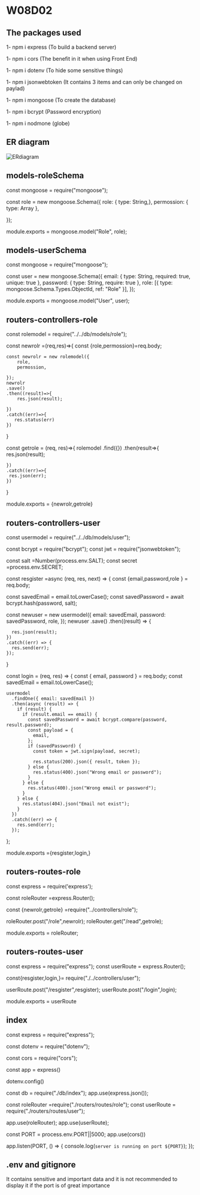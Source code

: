 # W08D02

## The packages used

1- npm i express (To build a backend server)

1- npm i cors (The benefit in it when using Front End)

1- npm i dotenv (To hide some sensitive things)

1- npm i jsonwebtoken (It contains 3 items and can only be changed on paylad)

1- npm i mongoose (To create the database)

1- npm i bcrypt (Password encryption)

1- npm i nodmone (globe)


## ER diagram
<img src='https://app.diagrams.net/?client=1' alt='ERdiagram'/>

## models-roleSchema

const mongoose = require("mongoose");

const role = new mongoose.Schema({
role: { type: String,},
permossion: { type: Array },

});

module.exports = mongoose.model("Role", role);

## models-userSchema

const mongoose = require("mongoose");

const user = new mongoose.Schema({
email: { type: String, required: true, unique: true },
password: { type: String, require: true },
role: [{ type: mongoose.Schema.Types.ObjectId, ref: "Role" }],
});

module.exports = mongoose.model("User", user);

## routers-controllers-role

const rolemodel = require("../../db/models/role");

const newrolr =(req,res)=>{
const {role,permossion}=req.body;

    const newrolr = new rolemodel({
        role,
        permossion,

    });
    newrolr
    .save()
    .then((result)=>{
        res.json(result);

    })
    .catch((err)=>{
       res.status(err)
    })

}

const getrole = (req, res)=>{
rolemodel
.find({})
.then(result=>{
res.json(result);

    })
    .catch((err)=>{
     res.json(err);
    })

}

module.exports = {newrolr,getrole}

## routers-controllers-user

const usermodel = require("../../db/models/user");

const bcrypt = require("bcrypt");
const jwt = require("jsonwebtoken");

const salt =Number(process.env.SALT);
const secret =process.env.SECRET;

const resgister =async (req, res, next) => {
const {email,password,role } = req.body;

const savedEmail = email.toLowerCase();
const savedPassword = await bcrypt.hash(password, salt);

const newuser = new usermodel({
email: savedEmail,
password: savedPassword,
role,
});
newuser
.save()
.then((result) => {

      res.json(result);
    })
    .catch((err) => {
      res.send(err);
    });

}

const login = (req, res) => {
const { email, password } = req.body;
const savedEmail = email.toLowerCase();

    usermodel
      .findOne({ email: savedEmail })
      .then(async (result) => {
        if (result) {
          if (result.email == email) {
            const savedPassword = await bcrypt.compare(password, result.password);
            const payload = {
              email,
            };
            if (savedPassword) {
              const token = jwt.sign(payload, secret);

              res.status(200).json({ result, token });
            } else {
              res.status(400).json("Wrong email or password");
            }
          } else {
            res.status(400).json("Wrong email or password");
          }
        } else {
          res.status(404).json("Email not exist");
        }
      })
      .catch((err) => {
        res.send(err);
      });

};

module.exports ={resgister,login,}

## routers-routes-role

const express = require('express');

const roleRouter =express.Router();

const {newrolr,getrole} =require("../controllers/role");

roleRouter.post("/role",newrolr);
roleRouter.get("/read",getrole);

module.exports = roleRouter;

## routers-routes-user

const express = require("express");
const userRoute = express.Router();

const{resgister,login,}= require("./../controllers/user");

userRoute.post("/resgister",resgister);
userRoute.post("/login",login);

module.exports = userRoute

## index

const express = require("express");

const dotenv = require("dotenv");

const cors = require("cors");

const app = express()

dotenv.config()

const db = require("./db/index");
app.use(express.json());

const roleRouter =require("./routers/routes/role");
const userRoute = require("./routers/routes/user");

app.use(roleRouter);
app.use(userRoute);

const PORT = process.env.PORT||5000;
app.use(cors())

app.listen(PORT, () => {
console.log(`server is running on port ${PORT}`);
});

## .env and gitignore

It contains sensitive and important data and it is not recommended to display it if the port is of great importance
